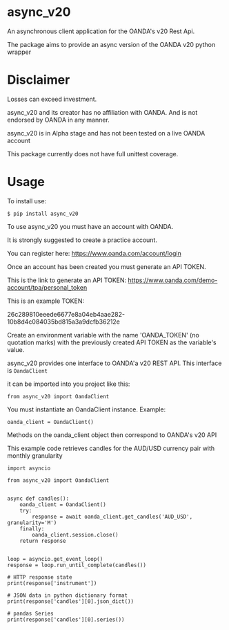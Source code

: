 # async_v20

An asynchronous client application for the OANDA's v20 Rest Api. 
 
The package aims to provide an async version of the OANDA v20 python wrapper


# Disclaimer 
Losses can exceed investment.

async_v20 and its creator has no affiliation with OANDA. And is not endorsed by OANDA in any manner.

async_v20 is in Alpha stage and has not been tested on a live OANDA account

This package currently does not have full unittest coverage.

# Usage
To install use:

`$ pip install async_v20`

To use async_v20 you must have an account with OANDA.

It is strongly suggested to create a practice account. 

You can register here: https://www.oanda.com/account/login

Once an account has been created you must generate an API TOKEN. 

This is the link to generate an API TOKEN: 
https://www.oanda.com/demo-account/tpa/personal_token

This is an example TOKEN:

26c289810eeede6677e8a04eb4aae282-10b8d4c084035bd815a3a9dcfb36212e

Create an environment variable with the name 'OANDA_TOKEN' (no quotation marks) 
with the previously created API TOKEN as the variable's value. 

async_v20 provides one interface to OANDA'a v20 REST API. This interface is `OandaClient`

it can be imported into you project like this:

`from async_v20 import OandaClient`

You must instantiate an OandaClient instance. Example:

`oanda_client = OandaClient()`

Methods on the oanda_client object then correspond to OANDA's v20 API

This example code retrieves candles for the AUD/USD currency pair with monthly granularity

    import asyncio
    
    from async_v20 import OandaClient
    
    
    async def candles():
        oanda_client = OandaClient()
        try:
            response = await oanda_client.get_candles('AUD_USD', granularity='M')
        finally:
            oanda_client.session.close()
        return response
    
    
    loop = asyncio.get_event_loop()
    response = loop.run_until_complete(candles())
    
    # HTTP response state
    print(response['instrument'])
    
    # JSON data in python dictionary format
    print(response['candles'][0].json_dict())
    
    # pandas Series
    print(response['candles'][0].series())


